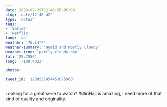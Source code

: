 ```yaml
---
date: 2020-07-29T12:46:56-05:00
slug: 'note/12-46-42'
type: 'notes'
tags:
- 'Series'
- 'Netflix'
lang: 'en'
weather: '76.14°F'
weather-summary: 'Humid and Mostly Cloudy'
weather-icon: 'partly-cloudy-day'
lat: '25.7556'
long: '-100.4023'

photos:

tweet_id: '1288531454453075968'
---
```

Looking for a great serie to watch? #GiriHaji is amazing, I need more of that kind of quality and originality.  